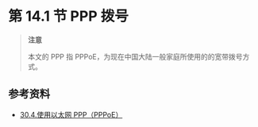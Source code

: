 # 第 14.1 节 PPP 拨号

> **注意**
>
> 本文的 PPP 指 PPPoE，为现在中国大陆一般家庭所使用的的宽带拨号方式。

## 参考资料

- [30.4.使用以太网 PPP（PPPoE）](https://handbook.bsdcn.org/di-30-zhang-ppp/30.4.-shi-yong-yi-tai-wang-ppppppoe.html)
